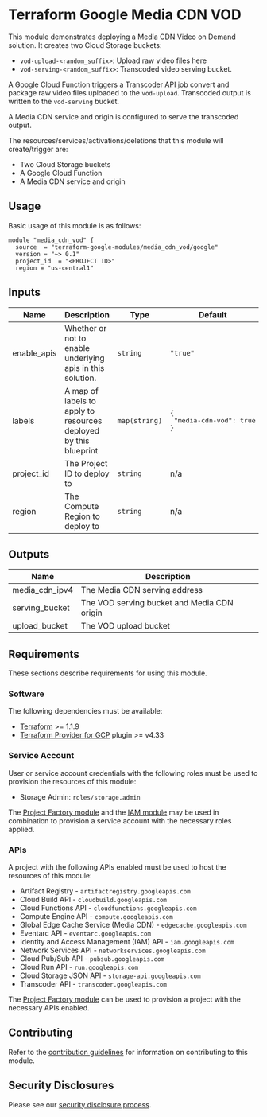 # Terraform Google Media CDN VOD


This module demonstrates deploying a Media CDN Video on Demand solution. It
creates two Cloud Storage buckets:

 - `vod-upload-<random_suffix>`: Upload raw video files here
 - `vod-serving-<random_suffix>`: Transcoded video serving bucket.

A Google Cloud Function triggers a Transcoder API job convert and package raw
video files uploaded to the `vod-upload`. Transcoded output is written to the
`vod-serving` bucket.

A Media CDN service and origin is configured to serve the transcoded output.

The resources/services/activations/deletions that this module will
create/trigger are:

- Two Cloud Storage buckets
- A Google Cloud Function
- A Media CDN service and origin

## Usage

Basic usage of this module is as follows:

```hcl
module "media_cdn_vod" {
  source  = "terraform-google-modules/media_cdn_vod/google"
  version = "~> 0.1"
  project_id  = "<PROJECT ID>"
  region = "us-central1"
```

<!-- BEGINNING OF PRE-COMMIT-TERRAFORM DOCS HOOK -->
## Inputs

| Name | Description | Type | Default | Required |
|------|-------------|------|---------|:--------:|
| enable\_apis | Whether or not to enable underlying apis in this solution. | `string` | `"true"` | no |
| labels | A map of labels to apply to resources deployed by this blueprint | `map(string)` | <pre>{<br>  "media-cdn-vod": true<br>}</pre> | no |
| project\_id | The Project ID to deploy to | `string` | n/a | yes |
| region | The Compute Region to deploy to | `string` | n/a | yes |

## Outputs

| Name | Description |
|------|-------------|
| media\_cdn\_ipv4 | The Media CDN serving address |
| serving\_bucket | The VOD serving bucket and Media CDN origin |
| upload\_bucket | The VOD upload bucket |

<!-- END OF PRE-COMMIT-TERRAFORM DOCS HOOK -->

## Requirements

These sections describe requirements for using this module.

### Software

The following dependencies must be available:

- [Terraform](https://www.terraform.io/downloads.html) >= 1.1.9
- [Terraform Provider for GCP][terraform-provider-gcp] plugin >= v4.33

### Service Account

User or service account credentials with the following roles must be used to
provision the resources of this module:

- Storage Admin: `roles/storage.admin`

The [Project Factory module][project-factory-module] and the
[IAM module][iam-module] may be used in combination to provision a
service account with the necessary roles applied.

### APIs

A project with the following APIs enabled must be used to host the
resources of this module:

  - Artifact Registry - `artifactregistry.googleapis.com`
  - Cloud Build API - `cloudbuild.googleapis.com`
  - Cloud Functions API - `cloudfunctions.googleapis.com`
  - Compute Engine API - `compute.googleapis.com`
  - Global Edge Cache Service (Media CDN) - `edgecache.googleapis.com`
  - Eventarc API - `eventarc.googleapis.com`
  - Identity and Access Management (IAM) API - `iam.googleapis.com`
  - Network Services API - `networkservices.googleapis.com`
  - Cloud Pub/Sub API - `pubsub.googleapis.com`
  - Cloud Run API - `run.googleapis.com`
  - Cloud Storage JSON API - `storage-api.googleapis.com`
  - Transcoder API - `transcoder.googleapis.com`

The [Project Factory module][project-factory-module] can be used to
provision a project with the necessary APIs enabled.

## Contributing

Refer to the [contribution guidelines](./CONTRIBUTING.md) for
information on contributing to this module.

[iam-module]: https://registry.terraform.io/modules/terraform-google-modules/iam/google
[project-factory-module]: https://registry.terraform.io/modules/terraform-google-modules/project-factory/google
[terraform-provider-gcp]: https://www.terraform.io/docs/providers/google/index.html
[terraform]: https://www.terraform.io/downloads.html

## Security Disclosures

Please see our [security disclosure process](./SECURITY.md).
